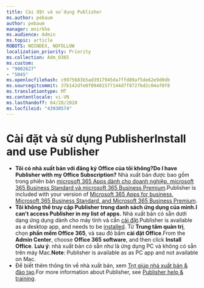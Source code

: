 ```yaml
---
title: Cài đặt và sử dụng Publisher
ms.author: pebaum
author: pebaum
manager: mnirkhe
ms.audience: Admin
ms.topic: article
ROBOTS: NOINDEX, NOFOLLOW
localization_priority: Priority
ms.collection: Adm_O365
ms.custom:
- "9002627"
- "5045"
ms.openlocfilehash: c9975683b5ad3917945da7ffd89af5de62e9d0db
ms.sourcegitcommit: 37b142dfe0f09401577144d7f8727bd2c04af0f8
ms.translationtype: MT
ms.contentlocale: vi-VN
ms.lasthandoff: 04/28/2020
ms.locfileid: "43930574"
---
```

# <a name="install-and-use-publisher"></a><span data-ttu-id="ffad2-102">Cài đặt và sử dụng Publisher</span><span class="sxs-lookup"><span data-stu-id="ffad2-102">Install and use Publisher</span></span>

- <span data-ttu-id="ffad2-103">**Tôi có nhà xuất bản với đăng ký Office của tôi không?**</span><span class="sxs-lookup"><span data-stu-id="ffad2-103">**Do I have Publisher with my Office Subscription?**</span></span> <span data-ttu-id="ffad2-104">Nhà xuất bản được bao gồm trong phiên bản [microsoft 365 Apps dành cho doanh nghiệp, microsoft 365 Business Standard và microsoft 365 Business Premium](https://products.office.com/compare-all-microsoft-office-products?activetab=tab:primaryr2).</span><span class="sxs-lookup"><span data-stu-id="ffad2-104">Publisher is included with your version of [Microsoft 365 Apps for business, Microsoft 365 Business Standard, and Microsoft 365 Business Premium](https://products.office.com/compare-all-microsoft-office-products?activetab=tab:primaryr2).</span></span>
- <span data-ttu-id="ffad2-105">**Tôi không thể truy cập Publisher trong danh sách ứng dụng của mình.**</span><span class="sxs-lookup"><span data-stu-id="ffad2-105">**I can't access Publisher in my list of apps.**</span></span>  <span data-ttu-id="ffad2-106">Nhà xuất bản có sẵn dưới dạng ứng dụng dành cho máy tính và cần [cài đặt](https://support.office.com/article/Install-Office-apps-from-Office-365-dcf2d841-dac7-455b-9a77-fc8f7ee92702).</span><span class="sxs-lookup"><span data-stu-id="ffad2-106">Publisher is available as a desktop app, and needs to be [installed](https://support.office.com/article/Install-Office-apps-from-Office-365-dcf2d841-dac7-455b-9a77-fc8f7ee92702).</span></span> <span data-ttu-id="ffad2-107">Từ **Trung tâm quản trị**, chọn **phần mềm Office 365**, và sau đó bấm **cài đặt Office**.</span><span class="sxs-lookup"><span data-stu-id="ffad2-107">From the **Admin Center**, choose **Office 365 software**, and then click **Install Office**.</span></span> <span data-ttu-id="ffad2-108">**Lưu ý**: nhà xuất bản có sẵn như là ứng dụng PC và không có sẵn trên máy Mac.</span><span class="sxs-lookup"><span data-stu-id="ffad2-108">**Note**: Publisher is available as as PC app and not available on Mac.</span></span>
- <span data-ttu-id="ffad2-109">Để biết thêm thông tin về nhà xuất bản, xem [Trợ giúp nhà xuất bản & đào tạo](https://support.office.com/publisher).</span><span class="sxs-lookup"><span data-stu-id="ffad2-109">For more information about Publisher, see [Publisher help & training](https://support.office.com/publisher).</span></span>
